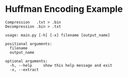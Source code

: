 # Huffman Encoding Example
    Compression   .txt > .bin
    Decompression .bin > .txt

```
usage: main.py [-h] [-x] filename [output_name]

positional arguments:
  filename
  output_name

optional arguments:
  -h, --help     show this help message and exit
  -x, --extract
```
